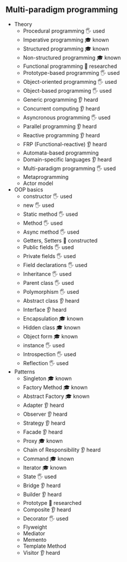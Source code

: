 ## Multi-paradigm programming

- Theory
  - Procedural programming 🖐️ used
  - Imperative programming 🎓 known
  - Structured programming 🎓 known
  - Non-structured programming 🎓 known
  - Functional programming 🔬 researched
  - Prototype-based programming 🖐️ used
  - Object-oriented programming 🖐️ used
  - Object-based programming 🖐️ used
  - Generic programming 👂 heard
  - Concurrent computing 👂 heard
  - Asyncronous programming 🖐️ used
  - Parallel programming 👂 heard
  - Reactive programming 👂 heard
  - FRP (Functional-reactive) 👂 heard
  - Automata-based programming
  - Domain-specific languages 👂 heard
  - Multi-paradigm programming 🖐️ used
  - Metaprogramming
  - Actor model
- OOP basics
  - constructor 🖐️ used
  - new 🖐️ used
  - Static method 🖐️ used
  - Method 🖐️ used
  - Async method 🖐️ used
  - Getters, Setters 🚀 constructed
  - Public fields 🖐️ used
  - Private fields 🖐️ used
  - Field declarations 🖐️ used
  - Inheritance 🖐️ used
  - Parent class 🖐️ used
  - Polymorphism 🖐️ used
  - Abstract class 👂 heard
  - Interface 👂 heard
  - Encapsulation 🎓 known
  - Hidden class 🎓 known
  - Object form 🎓 known
  - instance 🖐️ used
  - Introspection 🖐️ used
  - Reflection 🖐️ used
- Patterns
  - Singleton 🎓 known
  - Factory Method 🎓 known
  - Abstract Factory 🎓 known
  - Adapter 👂 heard
  - Observer 👂 heard
  - Strategy 👂 heard
  - Facade 👂 heard
  - Proxy 🎓 known
  - Chain of Responsibility 👂 heard
  - Command 🎓 known
  - Iterator 🎓 known
  - State 🖐️ used
  - Bridge 👂 heard
  - Builder 👂 heard
  - Prototype 🔬 researched
  - Composite 👂 heard
  - Decorator 🖐️ used
  - Flyweight
  - Mediator
  - Memento
  - Template Method
  - Visitor 👂 heard
